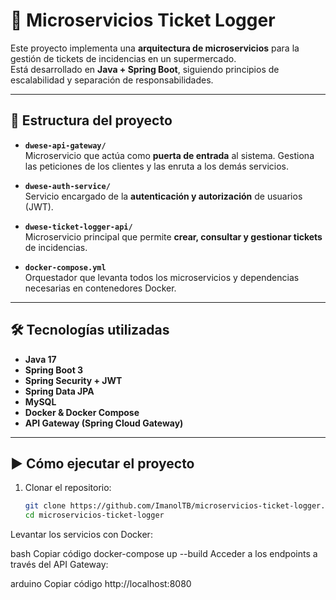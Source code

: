 # 🧾 Microservicios Ticket Logger

Este proyecto implementa una **arquitectura de microservicios** para la gestión de tickets de incidencias en un supermercado.  
Está desarrollado en **Java + Spring Boot**, siguiendo principios de escalabilidad y separación de responsabilidades.

---

## 📂 Estructura del proyecto

- **`dwese-api-gateway/`**  
  Microservicio que actúa como **puerta de entrada** al sistema. Gestiona las peticiones de los clientes y las enruta a los demás servicios.

- **`dwese-auth-service/`**  
  Servicio encargado de la **autenticación y autorización** de usuarios (JWT).

- **`dwese-ticket-logger-api/`**  
  Microservicio principal que permite **crear, consultar y gestionar tickets** de incidencias.

- **`docker-compose.yml`**  
  Orquestador que levanta todos los microservicios y dependencias necesarias en contenedores Docker.

---

## 🛠️ Tecnologías utilizadas

- **Java 17**
- **Spring Boot 3**
- **Spring Security + JWT**
- **Spring Data JPA**
- **MySQL**
- **Docker & Docker Compose**
- **API Gateway (Spring Cloud Gateway)**

---

## ▶️ Cómo ejecutar el proyecto

1. Clonar el repositorio:
   ```bash
   git clone https://github.com/ImanolTB/microservicios-ticket-logger.git
   cd microservicios-ticket-logger
Levantar los servicios con Docker:

bash
Copiar código
docker-compose up --build
Acceder a los endpoints a través del API Gateway:

arduino
Copiar código
http://localhost:8080
